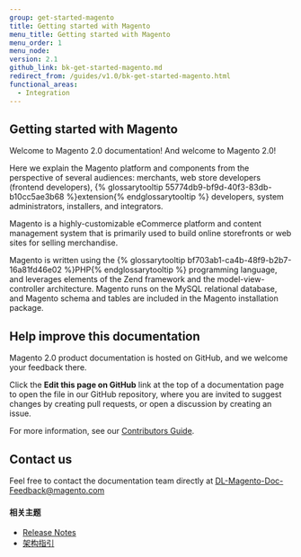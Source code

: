 ```yaml
---
group: get-started-magento
title: Getting started with Magento
menu_title: Getting started with Magento
menu_order: 1
menu_node:
version: 2.1
github_link: bk-get-started-magento.md
redirect_from: /guides/v1.0/bk-get-started-magento.html
functional_areas:
  - Integration
---
```


<h2 id="highlights">Getting started with Magento</h2>

Welcome to Magento 2.0 documentation! And welcome to Magento 2.0!

Here we explain the Magento platform and components from the perspective of several audiences: merchants, web store developers (frontend developers), {% glossarytooltip 55774db9-bf9d-40f3-83db-b10cc5ae3b68 %}extension{% endglossarytooltip %} developers, system administrators, installers, and integrators.

Magento is a highly-customizable eCommerce platform and content management system that is primarily used to build online storefronts or web sites for selling merchandise.

Magento is written using the {% glossarytooltip bf703ab1-ca4b-48f9-b2b7-16a81fd46e02 %}PHP{% endglossarytooltip %} programming language, and leverages elements of the Zend framework and the model-view-controller architecture. Magento runs on the MySQL relational database, and Magento schema and tables are included in the Magento installation package.

<h2 id="help">Help improve this documentation</h2>

Magento 2.0 product documentation is hosted on GitHub, and we welcome your
feedback there.

Click the **Edit this page on GitHub** link at the top of a documentation page to
open the file in our GitHub repository, where you are invited to suggest changes
by creating pull requests, or open a discussion by creating an issue.

For more information, see our <a href="{{ page.baseurl }}/extension-dev-guide/Contribute_edg.html">Contributors Guide</a>.

<h2 id="contact-us">Contact us</h2>
Feel free to contact the documentation team directly at
<a href="mailto:DL-Magento-Doc-Feedback@magento.com">DL-Magento-Doc-Feedback@magento.com</a>

#### 相关主题

*   <a href="{{ page.baseurl }}/release-notes/bk-release-notes.html">Release Notes</a>
*   <a href="{{ page.baseurl }}/architecture/bk-architecture.html">架构指引</a>
